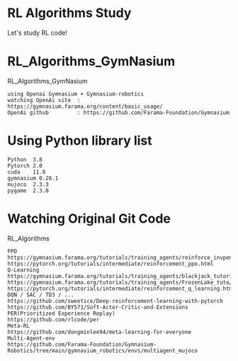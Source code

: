 # RL Algorithms Study
Let's study RL code!

# RL_Algorithms_GymNasium
RL_Algorithms_GymNasium
```
using Openai Gymnasium + Gymnasium-robotics
watching OpenAi site  : https://gymnasium.farama.org/content/basic_usage/
OpenAi github         : https://github.com/Farama-Foundation/Gymnasium
```

# Using Python library list
```
Python  3.8
Pytorch 2.0
cuda    11.8
gymnasium 0.28.1
mujoco  2.3.3
pygame  2.3.0
```

# Watching Original Git Code
RL_Algorithms
```
PPO
https://gymnasium.farama.org/tutorials/training_agents/reinforce_invpend_gym_v26/
https://pytorch.org/tutorials/intermediate/reinforcement_ppo.html
Q-Learning
https://gymnasium.farama.org/tutorials/training_agents/blackjack_tutorial/
https://gymnasium.farama.org/tutorials/training_agents/FrozenLake_tuto/
https://pytorch.org/tutorials/intermediate/reinforcement_q_learning.html
DQN / SAC / TD3 / ...
https://github.com/sweetice/Deep-reinforcement-learning-with-pytorch
https://github.com/BY571/Soft-Actor-Critic-and-Extensions
PER(Prioritized Experience Replay)
https://github.com/rlcode/per
Meta-RL
https://github.com/dongminlee94/meta-learning-for-everyone
Multi-Agent-env
https://github.com/Farama-Foundation/Gymnasium-Robotics/tree/main/gymnasium_robotics/envs/multiagent_mujoco
```
